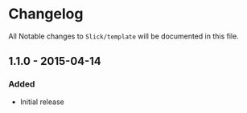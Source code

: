 # Changelog

All Notable changes to `Slick/template` will be documented in this file.

## 1.1.0 - 2015-04-14

### Added
- Initial release